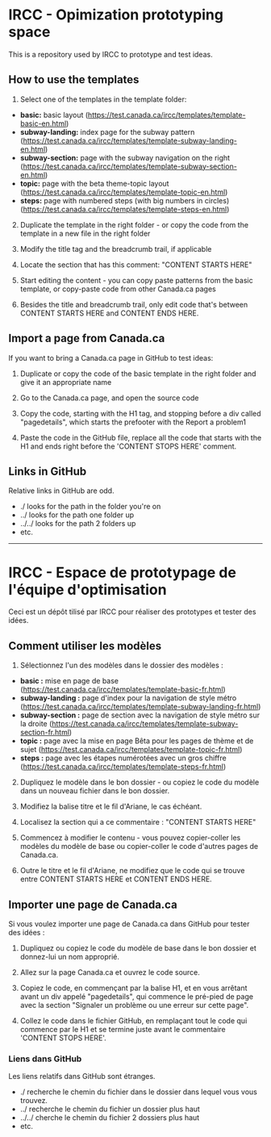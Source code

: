 # IRCC - Opimization prototyping space

This is a repository used by IRCC to prototype and test ideas.

## How to use the templates

1) Select one of the templates in the template folder:
- **basic:** basic layout (https://test.canada.ca/ircc/templates/template-basic-en.html)
- **subway-landing:** index page for the subway pattern (https://test.canada.ca/ircc/templates/template-subway-landing-en.html)
- **subway-section:** page with the subway navigation on the right (https://test.canada.ca/ircc/templates/template-subway-section-en.html)
- **topic:** page with the beta theme-topic layout (https://test.canada.ca/ircc/templates/template-topic-en.html)
- **steps:** page with numbered steps (with big numbers in circles) (https://test.canada.ca/ircc/templates/template-steps-en.html)


2) Duplicate the template in the right folder - or copy the code from the template in a new file in the right folder

3) Modify the title tag and the breadcrumb trail, if applicable

4) Locate the section that has this comment: "CONTENT STARTS HERE"

5) Start editing the content - you can copy paste patterns from the basic template, or copy-paste code from other Canada.ca pages

6) Besides the title and breadcrumb trail, only edit code that's between CONTENT STARTS HERE and CONTENT ENDS HERE.


## Import a page from Canada.ca

If you want to bring a Canada.ca page in GitHub to test ideas:

1) Duplicate or copy the code of the basic template in the right folder and give it an appropriate name

2) Go to the Canada.ca page, and open the source code

3) Copy the code, starting with the H1 tag, and stopping before a div called "pagedetails", which starts the prefooter with the Report a problem1

4) Paste the code in the GitHub file, replace all the code that starts with the H1 and ends right before the 'CONTENT STOPS HERE' comment.

## Links in GitHub

Relative links in GitHub are odd.
- ./ looks for the path in the folder you're on
- ../ looks for the path one folder up
- ../../ looks for the path 2 folders up
- etc.


--------------------

# IRCC - Espace de prototypage de l'équipe d'optimisation


Ceci est un dépôt tilisé par IRCC pour réaliser des prototypes et tester des idées.

## Comment utiliser les modèles

1) Sélectionnez l'un des modèles dans le dossier des modèles :
- **basic :**  mise en page de base (https://test.canada.ca/ircc/templates/template-basic-fr.html)
- **subway-landing :** page d'index pour la navigation de style métro (https://test.canada.ca/ircc/templates/template-subway-landing-fr.html)
- **subway-section :**  page de section avec la navigation de style métro sur la droite (https://test.canada.ca/ircc/templates/template-subway-section-fr.html)
- **topic :** page avec la mise en page Bêta pour les pages de thème et de sujet (https://test.canada.ca/ircc/templates/template-topic-fr.html)
- **steps :** page avec les étapes numérotées avec un gros chiffre (https://test.canada.ca/ircc/templates/template-steps-fr.html)


2) Dupliquez le modèle dans le bon dossier - ou copiez le code du modèle dans un nouveau fichier dans le bon dossier.

3) Modifiez la balise titre et le fil d'Ariane, le cas échéant.

4) Localisez la section qui a ce commentaire : "CONTENT STARTS HERE"

5) Commencez à modifier le contenu - vous pouvez copier-coller les modèles du modèle de base ou copier-coller le code d'autres pages de Canada.ca.

6) Outre le titre et le fil d'Ariane, ne modifiez que le code qui se trouve entre CONTENT STARTS HERE et CONTENT ENDS HERE.


## Importer une page de Canada.ca

Si vous voulez importer une page de Canada.ca dans GitHub pour tester des idées :

1) Dupliquez ou copiez le code du modèle de base dans le bon dossier et donnez-lui un nom approprié.

2) Allez sur la page Canada.ca et ouvrez le code source.

3) Copiez le code, en commençant par la balise H1, et en vous arrêtant avant un div appelé "pagedetails", qui commence le pré-pied de page avec la section "Signaler un problème ou une erreur sur cette page".

4) Collez le code dans le fichier GitHub, en remplaçant tout le code qui commence par le H1 et se termine juste avant le commentaire 'CONTENT STOPS HERE'.

### Liens dans GitHub

Les liens relatifs dans GitHub sont étranges.
- ./ recherche le chemin du fichier dans le dossier dans lequel vous vous trouvez.
- ../ recherche le chemin du fichier un dossier plus haut
- ../../ cherche le chemin du fichier 2 dossiers plus haut
- etc.
